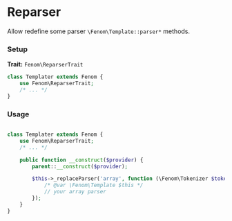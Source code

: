 Reparser
========

Allow redefine some parser `\Fenom\Template::parser*` methods.

### Setup

**Trait:** `Fenom\ReparserTrait`

```php
class Templater extends Fenom {
    use Fenom\ReparserTrait;
    /* ... */
}
```

### Usage

```php

class Templater extends Fenom {
    use Fenom\ReparserTrait;
    /* ... */

    public function __construct($provider) {
        parent::__construct($provider);

        $this->_replaceParser('array', function (\Fenom\Tokenizer $tokens) {
            /* @var \Fenom\Template $this */
            // your array parser
        });
    }
}
```
